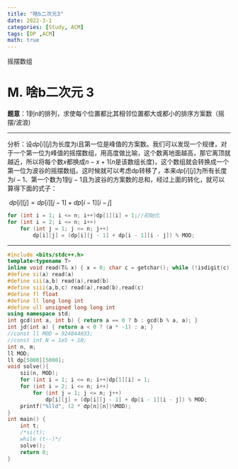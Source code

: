 ```yaml
---
title: "啥b二次元3"
date: 2022-3-1
categories: [Study, ACM]
tags: [DP ,ACM]
math: true
---
```


摇摆数组

<!-- more -->

# M. 啥b二次元 **3**

**题意**：1到n的排列，求使每个位置都比其相邻位置都大或都小的排序方案数（摇摆/波浪)

***

分析：设$dp[i][j]$为长度为i且第一位是峰值的方案数。我们可以发现一个规律，对于一个第一位为峰值的摇摆数组，用高度做比喻，这个数离地面越高，那它离顶就越近，所以将每个数$x$都换成$n-x+1$($n$是该数组长度)，这个数组就会转换成一个第一位为波谷的摇摆数组。这时候就可以考虑dp转移了，本来$dp[i][j]$为所有长度为$i-1$、第一个数为$1$到$j-1$且为波谷的方案数的总和，经过上面的转化，就可以算得下面的式子：

​															$dp[i][j] = dp[i][j - 1] + dp[i - 1][i - j]$

~~~c++
for (int i = 1; i <= n; i++)dp[1][i] = 1;//初始化
for (int i = 2; i <= n; i++)
	for (int j = 1; j <= n; j++)
		dp[i][j] = (dp[i][j - 1] + dp[i - 1][i - j]) % MOD;
~~~

***

```c++
#include <bits/stdc++.h>
template<typename T>
inline void read(T& x) { x = 0; char c = getchar(); while (!isdigit(c))c = getchar(); while (isdigit(c)) { x = x * 10 + c - '0'; c = getchar(); } }
#define si(a) read(a)
#define sii(a,b) read(a),read(b)
#define siii(a,b,c) read(a),read(b),read(c)
#define fl float
#define ll long long int
#define ull unsigned long long int
using namespace std;
int gcd(int a, int b) { return a == 0 ? b : gcd(b % a, a); }
int jd(int a) { return a < 0 ? (a * -1) : a; }
//const ll MOD = 924844033;
//const int N = 1e5 + 10;
int n, m;
ll MOD;
ll dp[5000][5000];
void solve(){
	sii(n, MOD);
	for (int i = 1; i <= n; i++)dp[1][i] = 1;
	for (int i = 2; i <= n; i++)
		for (int j = 1; j <= n; j++)
			dp[i][j] = (dp[i][j - 1] + dp[i - 1][i - j]) % MOD;
	printf("%lld", (2 * dp[n][n])%MOD);
}
int main() {
	int t;
	/*si(t);
	while (t--)*/
	solve();
	return 0;
}

```

